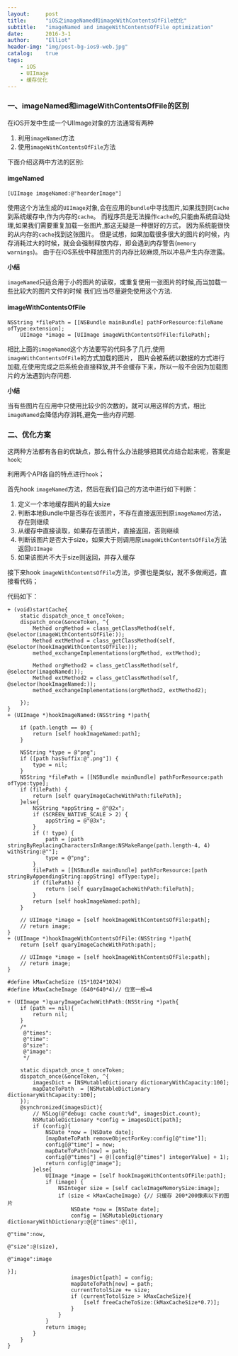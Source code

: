 ```yaml
---
layout:     post
title:      "iOS之imageNamed和imageWithContentsOfFile优化"
subtitle:   "imageNamed and imageWithContentsOfFile optimization"
date:       2016-3-1
author:     "Elliot"
header-img: "img/post-bg-ios9-web.jpg"
catalog:    true
tags:
    - iOS
    - UIImage
    - 缓存优化
---
```


### 一、imageNamed和imageWithContentsOfFile的区别

在iOS开发中生成一个UIImage对象的方法通常有两种

1. 利用`imageNamed`方法
2. 使用`imageWithContentsOfFile`方法

下面介绍这两中方法的区别:

#### imgeNamed

```objective_c
[UIImage imageNamed:@"hearderImage"]
```
使用这个方法生成的`UIImage`对象,会在应用的`bundle`中寻找图片,如果找到则`Cache`到系统缓存中,作为内存的`cache`。
而程序员是无法操作`cache`的,只能由系统自动处理,如果我们需要重复加载一张图片,那这无疑是一种很好的方式，
因为系统能很快的从内存的`cache`找到这张图片。
但是试想，如果加载很多很大的图片的时候，内存消耗过大的时候，就会会强制释放内存，即会遇到内存警告(`memory warnings`)。
由于在iOS系统中释放图片的内存比较麻烦,所以冲易产生内存泄露。

**小结**

`imageNamed`只适合用于小的图片的读取，或重复使用一张图片的时候,而当加载一些比较大的图片文件的时候
我们应当尽量避免使用这个方法.

#### imageWithContentsOfFile

```objective_c
NSString *filePath = [[NSBundle mainBundle] pathForResource:fileName ofType:extension];
    UIImage *image = [UIImage imageWithContentsOfFile:filePath];
```
相比上面的`imageNamed`这个方法要写的代码多了几行,使用`imageWithContentsOfFile`的方式加载的图片，
图片会被系统以数据的方式进行加载,在使用完成之后系统会直接释放,并不会缓存下来，所以一般不会因为加载图片的方法遇到内存问题.

**小结**

当有些图片在应用中只使用比较少的次数的，就可以用这样的方式，相比`imageNamed`会降低内存消耗,避免一些内存问题.

### 二、优化方案
这两种方法都有各自的优缺点，那么有什么办法能够把其优点结合起来呢，答案是`hook`;

利用两个API各自的特点进行`hook`；

首先hook `imageNamed`方法，然后在我们自己的方法中进行如下判断：

1. 定义一个本地缓存图片的最大size
2. 判断本地Bundle中是否存在该图片，不存在直接返回到原`imageNamed`方法，存在则继续
3. 从缓存中直接读取，如果存在该图片，直接返回，否则继续
3. 判断该图片是否大于size，如果大于则调用原`imageWithContentsOfFile`方法返回`UIImage`
4. 如果该图片不大于size则返回，并存入缓存

接下来hook `imageWithContentsOfFile`方法，步骤也是类似，就不多做阐述，直接看代码；

代码如下：

```objective_c
+ (void)startCache{
    static dispatch_once_t onceToken;
    dispatch_once(&onceToken, ^{
        Method orgMethod = class_getClassMethod(self, @selector(imageWithContentsOfFile:));
        Method extMethod = class_getClassMethod(self, @selector(hookImageWithContentsOfFile:));
        method_exchangeImplementations(orgMethod, extMethod);

        Method orgMethod2 = class_getClassMethod(self, @selector(imageNamed:));
        Method extMethod2 = class_getClassMethod(self, @selector(hookImageNamed:));
        method_exchangeImplementations(orgMethod2, extMethod2);

    });
}
+ (UIImage *)hookImageNamed:(NSString *)path{

    if (path.length == 0) {
        return [self hookImageNamed:path];
    }

    NSString *type = @"png";
    if ([path hasSuffix:@".png"]) {
        type = nil;
    }
    NSString *filePath = [[NSBundle mainBundle] pathForResource:path ofType:type];
    if (filePath) {
        return [self quaryImageCacheWithPath:filePath];
    }else{
        NSString *appString = @"@2x";
        if (SCREEN_NATIVE_SCALE > 2) {
            appString = @"@3x";
        }
        if (! type) {
            path = [path stringByReplacingCharactersInRange:NSMakeRange(path.length-4, 4) withString:@""];
            type = @"png";
        }
        filePath = [[NSBundle mainBundle] pathForResource:[path stringByAppendingString:appString] ofType:type];
        if (filePath) {
            return [self quaryImageCacheWithPath:filePath];
        }
        return [self hookImageNamed:path];
    }

    // UIImage *image = [self hookImageWithContentsOfFile:path];
    // return image;
}
+ (UIImage *)hookImageWithContentsOfFile:(NSString *)path{
    return [self quaryImageCacheWithPath:path];

    // UIImage *image = [self hookImageWithContentsOfFile:path];
    // return image;
}

#define kMaxCacheSize (15*1024*1024)
#define kMaxCacheImage (640*640*4)// 位宽一般=4

+ (UIImage *)quaryImageCacheWithPath:(NSString *)path{
    if (path == nil){
        return nil;
    }
    /*
     @"times":
     @"time":
     @"size":
     @"image":
     */

    static dispatch_once_t onceToken;
    dispatch_once(&onceToken, ^{
        imagesDict = [NSMutableDictionary dictionaryWithCapacity:100];
        mapDateToPath  = [NSMutableDictionary dictionaryWithCapacity:100];
    });
    @synchronized(imagesDict){
        // NSLog(@"debug: cache count:%d", imagesDict.count);
        NSMutableDictionary *config = imagesDict[path];
        if (config){
            NSDate *now = [NSDate date];
            [mapDateToPath removeObjectForKey:config[@"time"]];
            config[@"time"] = now;
            mapDateToPath[now] = path;
            config[@"times"] = @([config[@"times"] integerValue] + 1);
            return config[@"image"];
        }else{
            UIImage *image = [self hookImageWithContentsOfFile:path];
            if (image) {
                NSInteger size = [self cacleImageMemorySize:image];
                if (size < kMaxCacheImage) {// 只缓存 200*200像素以下的图片
                    NSDate *now = [NSDate date];
                    config = [NSMutableDictionary dictionaryWithDictionary:@{@"times":@(1),
                                                                             @"time":now,
                                                                             @"size":@(size),
                                                                             @"image":image
                                                                             }];
                    imagesDict[path] = config;
                    mapDateToPath[now] = path;
                    currentTotolSize += size;
                    if (currentTotolSize > kMaxCacheSize){
                        [self freeCacheToSize:(kMaxCacheSize*0.7)];
                    }
                }
            }
            return image;
        }
    }
}
```
